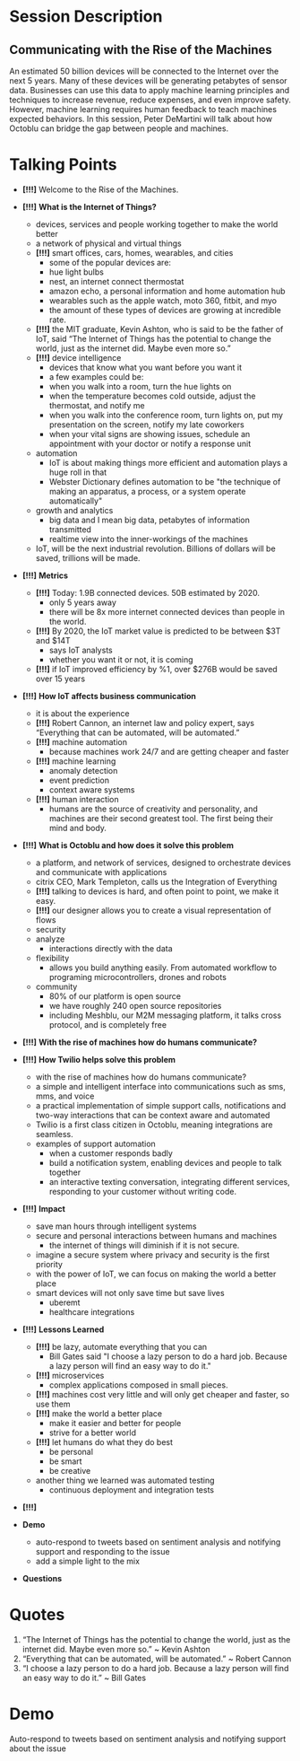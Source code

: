 # Session Description

## Communicating with the Rise of the Machines

An estimated 50 billion devices will be connected to the Internet over the next 5 years. Many of these devices will be generating petabytes of sensor data.  Businesses can use this data to apply machine learning principles and techniques to increase revenue, reduce expenses, and even improve safety. However, machine learning requires human feedback to teach machines expected behaviors. In this session, Peter DeMartini will talk about how Octoblu can bridge the gap between people and machines.

# Talking Points

- **[!!!]** Welcome to the Rise of the Machines.

- **[!!!]** **What is the Internet of Things?**
  - devices, services and people working together to make the world better
  - a network of physical and virtual things
  - **[!!!]** smart offices, cars, homes, wearables, and cities
    - some of the popular devices are:
    - hue light bulbs
    - nest, an internet connect thermostat
    - amazon echo, a personal information and home automation hub
    - wearables such as the apple watch, moto 360, fitbit, and myo
    - the amount of these types of devices are growing at incredible rate.
  - **[!!!]** the MIT graduate, Kevin Ashton, who is said to be the father of IoT, said “The Internet of Things has the potential to change the world, just as the internet did. Maybe even more so.”
  - **[!!!]** device intelligence
    - devices that know what you want before you want it
    - a few examples could be:
    - when you walk into a room, turn the hue lights on
    - when the temperature becomes cold outside, adjust the thermostat, and notify me
    - when you walk into the conference room, turn lights on, put my presentation on the screen, notify my late coworkers
    - when your vital signs are showing issues, schedule an appointment with your doctor or notify a response unit
  - automation
    - IoT is about making things more efficient and automation plays a huge roll in that
    - Webster Dictionary defines automation to be "the technique of making an apparatus, a process, or a system operate automatically"
  - growth and analytics
    - big data and I mean big data, petabytes of information transmitted
    - realtime view into the inner-workings of the machines
  - IoT, will be the next industrial revolution. Billions of dollars will be saved, trillions will be made.
- **[!!!]** **Metrics**
  - **[!!!]** Today: 1.9B connected devices. 50B estimated by 2020.
    - only 5 years away
    - there will be 8x more internet connected devices than people in the world.
  - **[!!!]** By 2020, the IoT market value is predicted to be between $3T and $14T
    - says IoT analysts
    - whether you want it or not, it is coming
  - **[!!!]** if IoT improved efficiency by %1, over $276B would be saved over 15 years
- **[!!!]** **How IoT affects business communication**
  - it is about the experience
  - **[!!!]** Robert Cannon, an internet law and policy expert, says “Everything that can be automated, will be automated.”
  - **[!!!]** machine automation
    - because machines work 24/7 and are getting cheaper and faster
  - **[!!!]** machine learning
    - anomaly detection
    - event prediction
    - context aware systems
  - **[!!!]** human interaction
    - humans are the source of creativity and personality, and machines are their second greatest tool. The first being their mind and body.
- **[!!!]** **What is Octoblu and how does it solve this problem**
  - a platform, and network of services, designed to orchestrate devices and communicate with applications
  - citrix CEO, Mark Templeton, calls us the Integration of Everything
  - **[!!!]** talking to devices is hard, and often point to point, we make it easy.
  - **[!!!]** our designer allows you to create a visual representation of flows
  - security
  - analyze
    - interactions directly with the data
  - flexibility
    - allows you build anything easily. From automated workflow to programing microcontrollers, drones and robots
  - community
    - 80% of our platform is open source
    - we have roughly 240 open source repositories
    - including Meshblu, our M2M messaging platform, it talks cross protocol, and is completely free
- **[!!!]** **With the rise of machines how do humans communicate?**
- **[!!!]** **How Twilio helps solve this problem**
  - with the rise of machines how do humans communicate?
  - a simple and intelligent interface into communications such as sms, mms, and voice
  - a practical implementation of simple support calls, notifications and two-way interactions that can be context aware and automated
  - Twilio is a first class citizen in Octoblu, meaning integrations are seamless.
  - examples of support automation
    - when a customer responds badly
    - build a notification system, enabling devices and people to talk together
    - an interactive texting conversation, integrating different services, responding to your customer without writing code.
- **[!!!]** **Impact**
  - save man hours through intelligent systems
  - secure and personal interactions between humans and machines
    - the internet of things will diminish if it is not secure.
  - imagine a secure system where privacy and security is the first priority
  - with the power of IoT, we can focus on making the world a better place
  - smart devices will not only save time but save lives
    - uberemt
    - healthcare integrations
- **[!!!]** **Lessons Learned**
  - **[!!!]** be lazy, automate everything that you can
    - Bill Gates said "I choose a lazy person to do a hard job. Because a lazy person will find an easy way to do it."
  - **[!!!]** microservices
    - complex applications composed in small pieces.
  - **[!!!]** machines cost very little and will only get cheaper and faster, so use them
  - **[!!!]** make the world a better place
    - make it easier and better for people
    - strive for a better world
  - **[!!!]** let humans do what they do best
    - be personal
    - be smart
    - be creative
  - another thing we learned was automated testing
    - continuous deployment and integration tests
- **[!!!]**
- **Demo**
  - auto-respond to tweets based on sentiment analysis and notifying support and responding to the issue
  - add a simple light to the mix
- **Questions**

# Quotes

1. “The Internet of Things has the potential to change the world, just as the internet did. Maybe even more so.” ~ Kevin Ashton
2. “Everything that can be automated, will be automated.” ~ Robert Cannon
3. “I choose a lazy person to do a hard job. Because a lazy person will find an easy way to do it.” ~ Bill Gates

# Demo

Auto-respond to tweets based on sentiment analysis and notifying support about the issue
